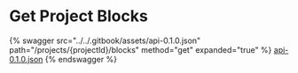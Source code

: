 # Get Project Blocks

{% swagger src="../../.gitbook/assets/api-0.1.0.json" path="/projects/{projectId}/blocks" method="get" expanded="true" %}
[api-0.1.0.json](<../../.gitbook/assets/api-0.1.0.json>)
{% endswagger %}

